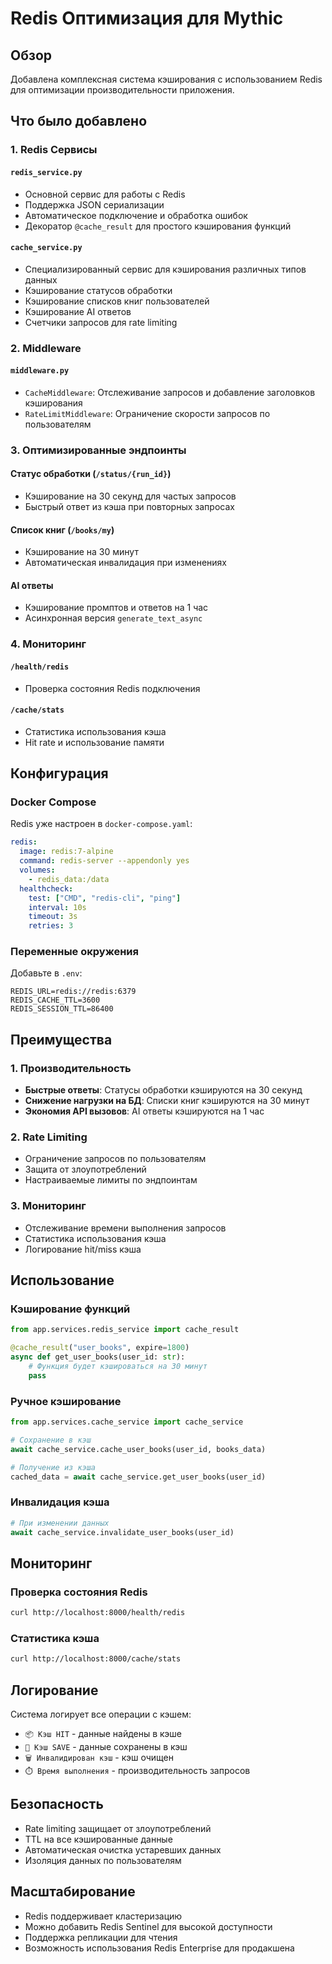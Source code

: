 # Redis Оптимизация для Mythic

## Обзор

Добавлена комплексная система кэширования с использованием Redis для оптимизации производительности приложения.

## Что было добавлено

### 1. Redis Сервисы

#### `redis_service.py`
- Основной сервис для работы с Redis
- Поддержка JSON сериализации
- Автоматическое подключение и обработка ошибок
- Декоратор `@cache_result` для простого кэширования функций

#### `cache_service.py`
- Специализированный сервис для кэширования различных типов данных
- Кэширование статусов обработки
- Кэширование списков книг пользователей
- Кэширование AI ответов
- Счетчики запросов для rate limiting

### 2. Middleware

#### `middleware.py`
- `CacheMiddleware`: Отслеживание запросов и добавление заголовков кэширования
- `RateLimitMiddleware`: Ограничение скорости запросов по пользователям

### 3. Оптимизированные эндпоинты

#### Статус обработки (`/status/{run_id}`)
- Кэширование на 30 секунд для частых запросов
- Быстрый ответ из кэша при повторных запросах

#### Список книг (`/books/my`)
- Кэширование на 30 минут
- Автоматическая инвалидация при изменениях

#### AI ответы
- Кэширование промптов и ответов на 1 час
- Асинхронная версия `generate_text_async`

### 4. Мониторинг

#### `/health/redis`
- Проверка состояния Redis подключения

#### `/cache/stats`
- Статистика использования кэша
- Hit rate и использование памяти

## Конфигурация

### Docker Compose
Redis уже настроен в `docker-compose.yaml`:
```yaml
redis:
  image: redis:7-alpine
  command: redis-server --appendonly yes
  volumes:
    - redis_data:/data
  healthcheck:
    test: ["CMD", "redis-cli", "ping"]
    interval: 10s
    timeout: 3s
    retries: 3
```

### Переменные окружения
Добавьте в `.env`:
```env
REDIS_URL=redis://redis:6379
REDIS_CACHE_TTL=3600
REDIS_SESSION_TTL=86400
```

## Преимущества

### 1. Производительность
- **Быстрые ответы**: Статусы обработки кэшируются на 30 секунд
- **Снижение нагрузки на БД**: Списки книг кэшируются на 30 минут
- **Экономия API вызовов**: AI ответы кэшируются на 1 час

### 2. Rate Limiting
- Ограничение запросов по пользователям
- Защита от злоупотреблений
- Настраиваемые лимиты по эндпоинтам

### 3. Мониторинг
- Отслеживание времени выполнения запросов
- Статистика использования кэша
- Логирование hit/miss кэша

## Использование

### Кэширование функций
```python
from app.services.redis_service import cache_result

@cache_result("user_books", expire=1800)
async def get_user_books(user_id: str):
    # Функция будет кэшироваться на 30 минут
    pass
```

### Ручное кэширование
```python
from app.services.cache_service import cache_service

# Сохранение в кэш
await cache_service.cache_user_books(user_id, books_data)

# Получение из кэша
cached_data = await cache_service.get_user_books(user_id)
```

### Инвалидация кэша
```python
# При изменении данных
await cache_service.invalidate_user_books(user_id)
```

## Мониторинг

### Проверка состояния Redis
```bash
curl http://localhost:8000/health/redis
```

### Статистика кэша
```bash
curl http://localhost:8000/cache/stats
```

## Логирование

Система логирует все операции с кэшем:
- `📦 Кэш HIT` - данные найдены в кэше
- `💾 Кэш SAVE` - данные сохранены в кэш
- `🗑️ Инвалидирован кэш` - кэш очищен
- `⏱️ Время выполнения` - производительность запросов

## Безопасность

- Rate limiting защищает от злоупотреблений
- TTL на все кэшированные данные
- Автоматическая очистка устаревших данных
- Изоляция данных по пользователям

## Масштабирование

- Redis поддерживает кластеризацию
- Можно добавить Redis Sentinel для высокой доступности
- Поддержка репликации для чтения
- Возможность использования Redis Enterprise для продакшена 